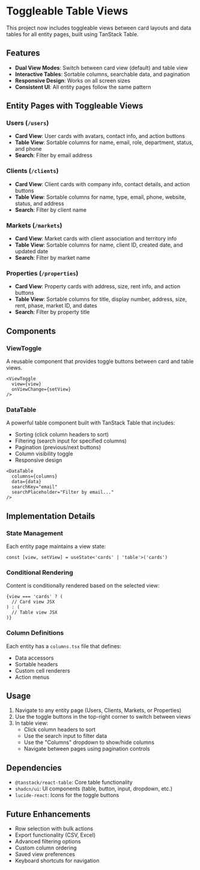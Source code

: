# Toggleable Table Views

This project now includes toggleable views between card layouts and data tables for all entity pages, built using TanStack Table.

## Features

- **Dual View Modes**: Switch between card view (default) and table view
- **Interactive Tables**: Sortable columns, searchable data, and pagination
- **Responsive Design**: Works on all screen sizes
- **Consistent UI**: All entity pages follow the same pattern

## Entity Pages with Toggleable Views

### Users (`/users`)
- **Card View**: User cards with avatars, contact info, and action buttons
- **Table View**: Sortable columns for name, email, role, department, status, and phone
- **Search**: Filter by email address

### Clients (`/clients`)
- **Card View**: Client cards with company info, contact details, and action buttons
- **Table View**: Sortable columns for name, type, email, phone, website, status, and address
- **Search**: Filter by client name

### Markets (`/markets`)
- **Card View**: Market cards with client association and territory info
- **Table View**: Sortable columns for name, client ID, created date, and updated date
- **Search**: Filter by market name

### Properties (`/properties`)
- **Card View**: Property cards with address, size, rent info, and action buttons
- **Table View**: Sortable columns for title, display number, address, size, rent, phase, market ID, and dates
- **Search**: Filter by property title

## Components

### ViewToggle
A reusable component that provides toggle buttons between card and table views.

```tsx
<ViewToggle 
  view={view} 
  onViewChange={setView} 
/>
```

### DataTable
A powerful table component built with TanStack Table that includes:
- Sorting (click column headers to sort)
- Filtering (search input for specified columns)
- Pagination (previous/next buttons)
- Column visibility toggle
- Responsive design

```tsx
<DataTable 
  columns={columns} 
  data={data} 
  searchKey="email"
  searchPlaceholder="Filter by email..."
/>
```

## Implementation Details

### State Management
Each entity page maintains a view state:
```tsx
const [view, setView] = useState<'cards' | 'table'>('cards')
```

### Conditional Rendering
Content is conditionally rendered based on the selected view:
```tsx
{view === 'cards' ? (
  // Card view JSX
) : (
  // Table view JSX
)}
```

### Column Definitions
Each entity has a `columns.tsx` file that defines:
- Data accessors
- Sortable headers
- Custom cell renderers
- Action menus

## Usage

1. Navigate to any entity page (Users, Clients, Markets, or Properties)
2. Use the toggle buttons in the top-right corner to switch between views
3. In table view:
   - Click column headers to sort
   - Use the search input to filter data
   - Use the "Columns" dropdown to show/hide columns
   - Navigate between pages using pagination controls

## Dependencies

- `@tanstack/react-table`: Core table functionality
- `shadcn/ui`: UI components (table, button, input, dropdown, etc.)
- `lucide-react`: Icons for the toggle buttons

## Future Enhancements

- Row selection with bulk actions
- Export functionality (CSV, Excel)
- Advanced filtering options
- Custom column ordering
- Saved view preferences
- Keyboard shortcuts for navigation
